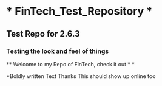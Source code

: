 # * FinTech_Test_Repository * 
## Test Repo for 2.6.3
### Testing the look and feel of things
** Welcome to my Repo of FinTech, check it out  * *

*Boldly written Text 
Thanks 
This should show up online too 